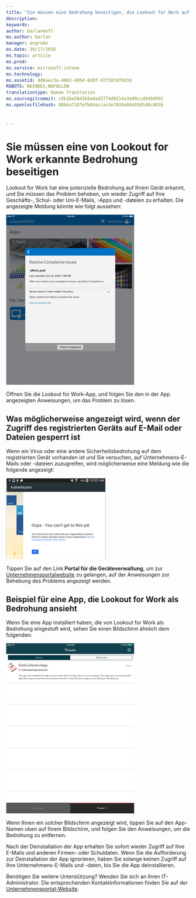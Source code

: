 ```yaml
---
title: "Sie müssen eine Bedrohung beseitigen, die Lookout for Work auf Ihrem iOS-Gerät erkannt hat | Microsoft Intune"
description: 
keywords: 
author: barlanmsft
ms.author: barlan
manager: angrobe
ms.date: 10/17/2016
ms.topic: article
ms.prod: 
ms.service: microsoft-intune
ms.technology: 
ms.assetid: dd6aec3a-4063-4054-8d0f-d2f2034f0d3d
ROBOTS: NOINDEX,NOFOLLOW
translationtype: Human Translation
ms.sourcegitcommit: c5b1be5043b5e0ad2774d9214a3e09ccd8d9d991
ms.openlocfilehash: 88b6a7107efb04accac4e7028e04a5505d8c865b


---
```


# <a name="you-need-to-resolve-a-threat-found-by-lookout-for-work"></a>Sie müssen eine von Lookout for Work erkannte Bedrohung beseitigen

Lookout for Work hat eine potenzielle Bedrohung auf Ihrem Gerät erkannt, und Sie müssen das Problem beheben, um wieder Zugriff auf Ihre Geschäfts-, Schul- oder Uni-E-Mails, -Apps und -dateien zu erhalten. Die angezeigte Meldung könnte wie folgt aussehen: 

![Meldung zu nicht vorhandener Kompatibilität von Lookout for Work](./media/ios-lfw-noncompliant-in-ssp.png)

Öffnen Sie die Lookout for Work-App, und folgen Sie den in der App angezeigten Anweisungen, um das Problem zu lösen.

## <a name="what-you-might-see-if-your-enrolled-device-is-blocked-from-accessing-email-or-files"></a>Was möglicherweise angezeigt wird, wenn der Zugriff des registrierten Geräts auf E-Mail oder Dateien gesperrt ist

Wenn ein Virus oder eine andere Sicherheitsbedrohung auf dem registrierten Gerät vorhanden ist und Sie versuchen, auf Unternehmens-E-Mails oder -dateien zuzugreifen, wird möglicherweise eine Meldung wie die folgende angezeigt:

![Lookout for Work-Fehlermeldung mit Link zur Unternehmensportalwebsite](./media/lookout-go-to-device-management-portal-android.png)

Tippen Sie auf den Link **Portal für die Geräteverwaltung**, um zur [Unternehmensportalwebsite](http://portal.manage.microsoft.com) zu gelangen, auf der Anweisungen zur Behebung des Problems angezeigt werden.

## <a name="example-of-an-app-that-lookout-for-work-sees-as-a-threat"></a>Beispiel für eine App, die Lookout for Work als Bedrohung ansieht

Wenn Sie eine App installiert haben, die von Lookout for Work als Bedrohung eingestuft wird, sehen Sie einen Bildschirm ähnlich dem folgenden:

![Beispiel für eine Viruswarnung von Lookout for Work](./media/ios-lfw-threat-example.png)

Wenn Ihnen ein solcher Bildschirm angezeigt wird, tippen Sie auf den App-Namen oben auf Ihrem Bildschirm, und folgen Sie den Anweisungen, um die Bedrohung zu entfernen.

Nach der Deinstallation der App erhalten Sie sofort wieder Zugriff auf Ihre E-Mails und anderen Firmen- oder Schuldaten. Wenn Sie die Aufforderung zur Deinstallation der App ignorieren, haben Sie solange keinen Zugriff auf Ihre Unternehmens-E-Mails und -daten, bis Sie die App deinstallieren.

Benötigen Sie weitere Unterstützung? Wenden Sie sich an Ihren IT-Administrator. Die entsprechenden Kontaktinformationen finden Sie auf der [Unternehmensportal-Website](http://portal.manage.microsoft.com).





<!--HONumber=Oct16_HO3-->



